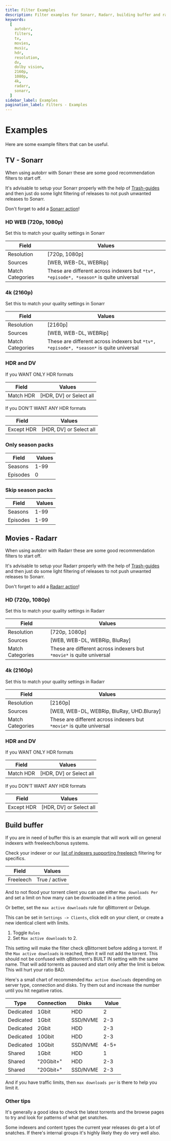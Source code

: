 ```yaml
---
title: Filter Examples
description: Filter examples for Sonarr, Radarr, building buffer and ratio.
keywords:
  [
    autobrr,
    filters,
    tv,
    movies,
    music,
    hdr,
    resolution,
    dv,
    dolby vision,
    2160p,
    1080p,
    4k,
    radarr,
    sonarr,
  ]
sidebar_label: Examples
pagination_label: Filters - Examples
---
```


# Examples

Here are some example filters that can be useful.

## TV - Sonarr

When using autobrr with Sonarr these are some good recommendation filters to start off.

It's advisable to setup your Sonarr properly with the help of [Trash-guides](https://trash-guides.info) and then just do some light filtering of releases to not push unwanted releases to Sonarr.

Don't forget to add a [Sonarr action](/filters/actions#radarr-sonarr-lidarr-readarr-and-whisparr)!

### HD WEB (720p, 1080p)

Set this to match your quality settings in Sonarr

| Field            |  Values                                                                                |
| ---------------- | -------------------------------------------------------------------------------------- |
| Resolution       | [720p, 1080p]                                                                          |
| Sources          | [WEB, WEB-DL, WEBRip]                                                                  |
| Match Categories | These are different across indexers but `*tv*, *episode*, *season*` is quite universal |

### 4k (2160p)

Set this to match your quality settings in Sonarr

| Field            |  Values                                                                                |
| ---------------- | -------------------------------------------------------------------------------------- |
| Resolution       | [2160p]                                                                                |
| Sources          | [WEB, WEB-DL, WEBRip]                                                                  |
| Match Categories | These are different across indexers but `*tv*, *episode*, *season*` is quite universal |

### HDR and DV

If you WANT ONLY HDR formats

| Field     |  Values                 |
| --------- | ----------------------- |
| Match HDR | [HDR, DV] or Select all |

If you DON'T WANT ANY HDR formats

| Field      |  Values                 |
| ---------- | ----------------------- |
| Except HDR | [HDR, DV] or Select all |

### Only season packs

| Field    |  Values |
| -------- | ------- |
| Seasons  | 1-99    |
| Episodes | 0       |

### Skip season packs

| Field    |  Values |
| -------- | ------- |
| Seasons  | 1-99    |
| Episodes | 1-99    |

## Movies - Radarr

When using autobrr with Radarr these are some good recommendation filters to start off.

It's advisable to setup your Radarr properly with the help of [Trash-guides](https://trash-guides.info) and then just do some light filtering of releases to not push unwanted releases to Sonarr.

Don't forget to add a [Radarr action](/filters/actions#radarr-sonarr-lidarr-and-whisparr)!

### HD (720p, 1080p)

Set this to match your quality settings in Radarr

| Field            |  Values                                                              |
| ---------------- | -------------------------------------------------------------------- |
| Resolution       | [720p, 1080p]                                                        |
| Sources          | [WEB, WEB-DL, WEBRip, BluRay]                                        |
| Match Categories | These are different across indexers but `*movie*` is quite universal |

### 4k (2160p)

Set this to match your quality settings in Radarr

| Field            |  Values                                                              |
| ---------------- | -------------------------------------------------------------------- |
| Resolution       | [2160p]                                                              |
| Sources          | [WEB, WEB-DL, WEBRip, BluRay, UHD.Bluray]                            |
| Match Categories | These are different across indexers but `*movie*` is quite universal |

### HDR and DV

If you WANT ONLY HDR formats

| Field     |  Values                 |
| --------- | ----------------------- |
| Match HDR | [HDR, DV] or Select all |

If you DON'T WANT ANY HDR formats

| Field      |  Values                 |
| ---------- | ----------------------- |
| Except HDR | [HDR, DV] or Select all |

## Build buffer

If you are in need of buffer this is an example that will work will on general indexers with freeleech/bonus systems.

Check your indexer or our [list of indexers supporting freeleech](freeleech) filtering for specifics.

| Field     |  Values       |
| --------- | ------------- |
| Freeleech | True / active |

And to not flood your torrent client you can use either `Max downloads Per` and set a limit on how many can be downloaded in a time period.

Or better, set the `max active downloads` rule for qBittorrent or Deluge.

This can be set in `Settings -> Clients`, click edit on your client, or create a new identical client with limits.

1. Toggle `Rules`
2. Set `Max active downloads` to 2.

This setting will make the filter check qBittorrent before adding a torrent. If the `Max active downloads` is reached, then it will not add the torrent.
This should not be confused with qBittorrent's BUILT IN setting with the same name. That will add torrents as paused and start only after the limit is below. This will hurt your ratio BAD.

Here's a small chart of recommended `Max active downloads` depending on server type, connection and disks. Try them out and increase the number until you hit negative ratios.

| Type      | Connection | Disks    |  Value |
| --------- | ---------- | -------- | ------ |
| Dedicated | 1Gbit      | HDD      | 2      |
| Dedicated | 1Gbit      | SSD/NVME | 2-3    |
| Dedicated | 2Gbit      | HDD      | 2-3    |
| Dedicated | 10Gbit     | HDD      | 2-3    |
| Dedicated | 10Gbit     | SSD/NVME | 4-5+   |
| Shared    | 1Gbit      | HDD      | 1      |
| Shared    | "20Gbit+"  | HDD      | 2-3    |
| Shared    | "20Gbit+"  | SSD/NVME | 2-3    |

And if you have traffic limits, then `max downloads per` is there to help you limit it.

### Other tips

It's generally a good idea to check the latest torrents and the browse pages to try and look for patterns of what get snatches.

Some indexers and content types the current year releases do get a lot of snatches. If there's internal groups it's highly likely they do very well also.
